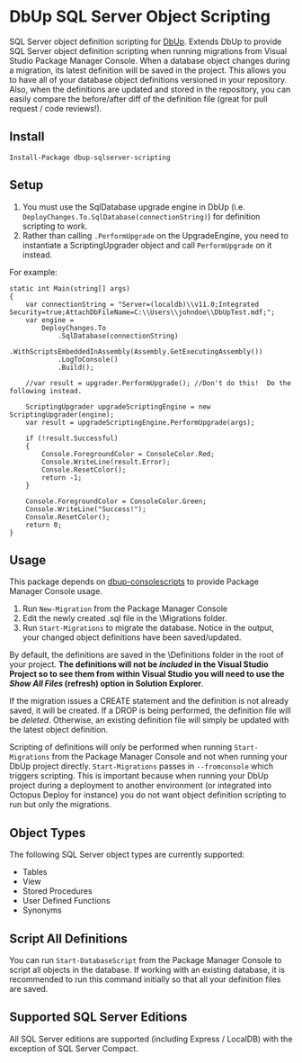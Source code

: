 # DbUp SQL Server Object Scripting
SQL Server object definition scripting for [DbUp](http://dbup.github.io/).  Extends DbUp to provide SQL Server object definition scripting when running migrations from Visual Studio Package Manager Console.  When a database object changes during a migration, its latest definition will be saved in the project.  This allows you to have all of your database object definitions versioned in your repository.  Also, when the definitions are updated and stored in the repository, you can easily compare the before/after diff of the definition file (great for pull request / code reviews!).   

## Install
    Install-Package dbup-sqlserver-scripting

## Setup

1. You must use the SqlDatabase upgrade engine in DbUp (i.e. `DeployChanges.To.SqlDatabase(connectionString)`) for definition scripting to work.
2. Rather than calling `.PerformUpgrade` on the UpgradeEngine, you need to instantiate a ScriptingUpgrader object and call `PerformUpgrade` on it instead.

For example:

    static int Main(string[] args)
    {
        var connectionString = "Server=(localdb)\\v11.0;Integrated Security=true;AttachDbFileName=C:\\Users\\johndoe\\DbUpTest.mdf;";
        var engine =
            DeployChanges.To
                .SqlDatabase(connectionString)
                .WithScriptsEmbeddedInAssembly(Assembly.GetExecutingAssembly())
                .LogToConsole()
                .Build();

        //var result = upgrader.PerformUpgrade(); //Don't do this!  Do the following instead.

        ScriptingUpgrader upgradeScriptingEngine = new ScriptingUpgrader(engine);
        var result = upgradeScriptingEngine.PerformUpgrade(args);

        if (!result.Successful)
        {
            Console.ForegroundColor = ConsoleColor.Red;
            Console.WriteLine(result.Error);
            Console.ResetColor();
            return -1;
        }

        Console.ForegroundColor = ConsoleColor.Green;
        Console.WriteLine("Success!");
        Console.ResetColor();
        return 0;
    }

## Usage
This package depends on [dbup-consolescripts](https://github.com/bradyholt/dbup-consolescripts) to provide Package Manager Console usage.

1. Run `New-Migration` from the Package Manager Console
2. Edit the newly created .sql file in the \Migrations folder.
3. Run `Start-Migrations` to migrate the database.  Notice in the output, your changed object definitions have been saved/updated.

By default, the definitions are saved in the \Definitions folder in the root of your project.  **The definitions will not be *included* in the Visual Studio Project so to see them from within Visual Studio you will need to use the *Show All Files* (refresh) option in Solution Explorer**.

If the migration issues a CREATE statement and the definition is not already saved, it will be created.  If a DROP is being performed, the definition file will be *deleted*.  Otherwise, an existing definition file will simply be updated with the latest object definition.

Scripting of definitions will only be performed when running `Start-Migrations` from the Package Manager Console and not when running your DbUp project directly.  `Start-Migrations` passes in `--fromconsole` which triggers scripting.  This is important because when running your DbUp project during a deployment to another environment (or integrated into Octopus Deploy for instance) you do not want object definition scripting to run but only the migrations.

## Object Types
The following SQL Server object types are currently supported:

* Tables
* View
* Stored Procedures
* User Defined Functions
* Synonyms

## Script All Definitions
You can run `Start-DatabaseScript` from the Package Manager Console to script all objects in the database.  If working with an existing database, it is recommended to run this command initially so that all your definition files are saved.  

## Supported SQL Server Editions
All SQL Server editions are supported (including Express / LocalDB) with the exception of SQL Server Compact. 
